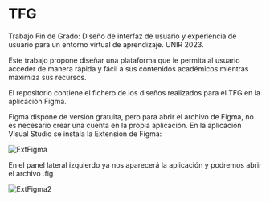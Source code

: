# TFG
Trabajo Fin de Grado: Diseño de interfaz de usuario y experiencia de usuario para un entorno virtual de aprendizaje.
UNIR 2023.

Este trabajo propone diseñar una plataforma que le permita al usuario acceder de manera rápida y 
fácil a sus contenidos académicos mientras maximiza sus recursos.


El repositorio contiene el fichero de los diseños realizados para el TFG en la aplicación Figma.

Figma dispone de versión gratuita, pero para abrir el archivo de Figma, no es necesario crear una cuenta en la propia aplicación. En la aplicación Visual Studio se instala la Extensión de Figma:

![ExtFigma](https://github.com/bpicheleira/TFG/assets/139148481/ffd45023-6b6e-4f6c-b9c6-01df973dff49)


En el panel lateral izquierdo ya nos aparecerá la aplicación y podremos abrir el archivo .fig

![ExtFigma2](https://github.com/bpicheleira/TFG/assets/139148481/dc7c471f-be25-4243-87b4-33fe7599825f)
